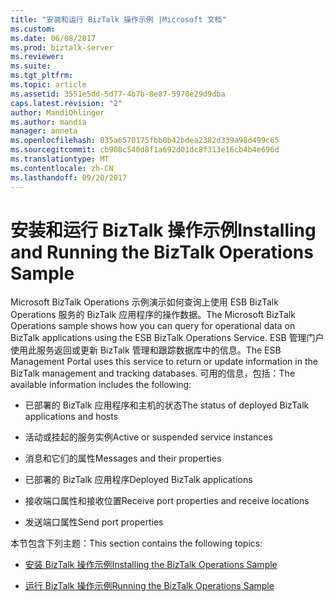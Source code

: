 ```yaml
---
title: "安装和运行 BizTalk 操作示例 |Microsoft 文档"
ms.custom: 
ms.date: 06/08/2017
ms.prod: biztalk-server
ms.reviewer: 
ms.suite: 
ms.tgt_pltfrm: 
ms.topic: article
ms.assetid: 3551e5dd-5d77-4b7b-8e87-5970e29d9dba
caps.latest.revision: "2"
author: MandiOhlinger
ms.author: mandia
manager: anneta
ms.openlocfilehash: 035a6570175fbb0b42bdea2382d339a98d499c65
ms.sourcegitcommit: cb908c540d8f1a692d01dc8f313e16cb4b4e696d
ms.translationtype: MT
ms.contentlocale: zh-CN
ms.lasthandoff: 09/20/2017
---
```

# <a name="installing-and-running-the-biztalk-operations-sample"></a><span data-ttu-id="63bae-102">安装和运行 BizTalk 操作示例</span><span class="sxs-lookup"><span data-stu-id="63bae-102">Installing and Running the BizTalk Operations Sample</span></span>
<span data-ttu-id="63bae-103">Microsoft BizTalk Operations 示例演示如何查询上使用 ESB BizTalk Operations 服务的 BizTalk 应用程序的操作数据。</span><span class="sxs-lookup"><span data-stu-id="63bae-103">The Microsoft BizTalk Operations sample shows how you can query for operational data on BizTalk applications using the ESB BizTalk Operations Service.</span></span> <span data-ttu-id="63bae-104">ESB 管理门户使用此服务返回或更新 BizTalk 管理和跟踪数据库中的信息。</span><span class="sxs-lookup"><span data-stu-id="63bae-104">The ESB Management Portal uses this service to return or update information in the BizTalk management and tracking databases.</span></span> <span data-ttu-id="63bae-105">可用的信息，包括：</span><span class="sxs-lookup"><span data-stu-id="63bae-105">The available information includes the following:</span></span>  
  
-   <span data-ttu-id="63bae-106">已部署的 BizTalk 应用程序和主机的状态</span><span class="sxs-lookup"><span data-stu-id="63bae-106">The status of deployed BizTalk applications and hosts</span></span>  
  
-   <span data-ttu-id="63bae-107">活动或挂起的服务实例</span><span class="sxs-lookup"><span data-stu-id="63bae-107">Active or suspended service instances</span></span>  
  
-   <span data-ttu-id="63bae-108">消息和它们的属性</span><span class="sxs-lookup"><span data-stu-id="63bae-108">Messages and their properties</span></span>  
  
-   <span data-ttu-id="63bae-109">已部署的 BizTalk 应用程序</span><span class="sxs-lookup"><span data-stu-id="63bae-109">Deployed BizTalk applications</span></span>  
  
-   <span data-ttu-id="63bae-110">接收端口属性和接收位置</span><span class="sxs-lookup"><span data-stu-id="63bae-110">Receive port properties and receive locations</span></span>  
  
-   <span data-ttu-id="63bae-111">发送端口属性</span><span class="sxs-lookup"><span data-stu-id="63bae-111">Send port properties</span></span>  
  
 <span data-ttu-id="63bae-112">本节包含下列主题：</span><span class="sxs-lookup"><span data-stu-id="63bae-112">This section contains the following topics:</span></span>  
  
-   [<span data-ttu-id="63bae-113">安装 BizTalk 操作示例</span><span class="sxs-lookup"><span data-stu-id="63bae-113">Installing the BizTalk Operations Sample</span></span>](../esb-toolkit/installing-the-biztalk-operations-sample.md)  
  
-   [<span data-ttu-id="63bae-114">运行 BizTalk 操作示例</span><span class="sxs-lookup"><span data-stu-id="63bae-114">Running the BizTalk Operations Sample</span></span>](../esb-toolkit/running-the-biztalk-operations-sample.md)
